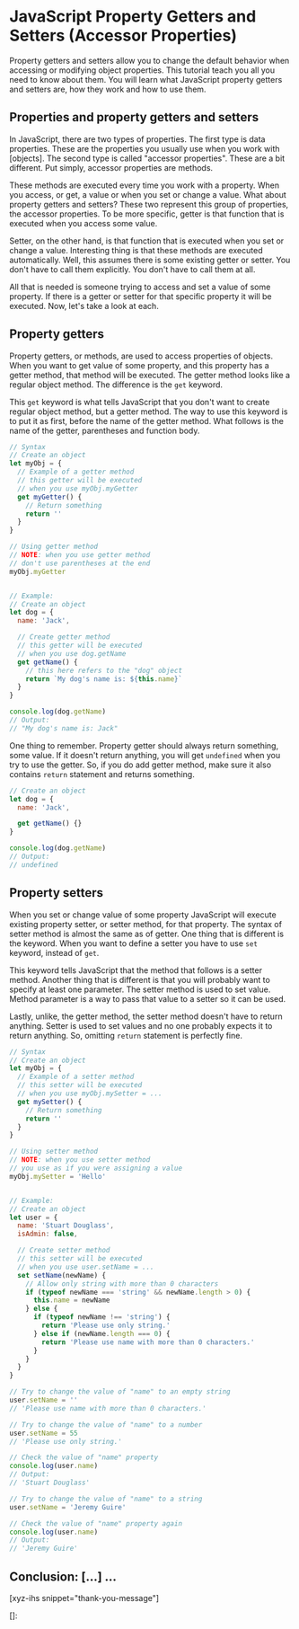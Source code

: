 # JavaScript Property Getters and Setters (Accessor Properties)

Property getters and setters allow you to change the default behavior when accessing or modifying object properties. This tutorial teach you all you need to know about them. You will learn what JavaScript property getters and setters are, how they work and how to use them.
<!--more-->
<!--
Table of Contents:
## h2
### h3
### h3
## h2
## Conclusion: [...] ...
-->

## Properties and property getters and setters

In JavaScript, there are two types of properties. The first type is data properties. These are the properties you usually use when you work with [objects]. The second type is called "accessor properties". These are a bit different. Put simply, accessor properties are methods.

These methods are executed every time you work with a property. When you access, or get, a value or when you set or change a value. What about property getters and setters? These two represent this group of properties, the accessor properties. To be more specific, getter is that function that is executed when you access some value.

Setter, on the other hand, is that function that is executed when you set or change a value. Interesting thing is that these methods are executed automatically. Well, this assumes there is some existing getter or setter. You don't have to call them explicitly. You don't have to call them at all.

All that is needed is someone trying to access and set a value of some property. If there is a getter or setter for that specific property it will be executed. Now, let's take a look at each.

## Property getters

Property getters, or methods, are used to access properties of objects. When you want to get value of some property, and this property has a getter method, that method will be executed. The getter method looks like a regular object method. The difference is the `get` keyword.

This `get` keyword is what tells JavaScript that you don't want to create regular object method, but a getter method. The way to use this keyword is to put it as first, before the name of the getter method. What follows is the name of the getter, parentheses and function body.

```JavaScript
// Syntax
// Create an object
let myObj = {
  // Example of a getter method
  // this getter will be executed
  // when you use myObj.myGetter
  get myGetter() {
    // Return something
    return ''
  }
}

// Using getter method
// NOTE: when you use getter method
// don't use parentheses at the end
myObj.myGetter


// Example:
// Create an object
let dog = {
  name: 'Jack',

  // Create getter method
  // this getter will be executed
  // when you use dog.getName
  get getName() {
    // this here refers to the "dog" object
    return `My dog's name is: ${this.name}`
  }
}

console.log(dog.getName)
// Output:
// "My dog's name is: Jack"
```

One thing to remember. Property getter should always return something, some value. If it doesn't return anything, you will get `undefined` when you try to use the getter. So, if you do add getter method, make sure it also contains `return` statement and returns something.

```JavaScript
// Create an object
let dog = {
  name: 'Jack',

  get getName() {}
}

console.log(dog.getName)
// Output:
// undefined
```

## Property setters

When you set or change value of some property JavaScript will execute existing property setter, or setter method, for that property. The syntax of setter method is almost the same as of getter. One thing that is different is the keyword. When you want to define a setter you have to use `set` keyword, instead of `get`.

This keyword tells JavaScript that the method that follows is a setter method. Another thing that is different is that you will probably want to specify at least one parameter. The setter method is used to set value. Method parameter is a way to pass that value to a setter so it can be used.

Lastly, unlike, the getter method, the setter method doesn't have to return anything. Setter is used to set values and no one probably expects it to return anything. So, omitting `return` statement is perfectly fine.

```JavaScript
// Syntax
// Create an object
let myObj = {
  // Example of a setter method
  // this setter will be executed
  // when you use myObj.mySetter = ...
  get mySetter() {
    // Return something
    return ''
  }
}

// Using setter method
// NOTE: when you use setter method
// you use as if you were assigning a value
myObj.mySetter = 'Hello'


// Example:
// Create an object
let user = {
  name: 'Stuart Douglass',
  isAdmin: false,

  // Create setter method
  // this setter will be executed
  // when you use user.setName = ...
  set setName(newName) {
    // Allow only string with more than 0 characters
    if (typeof newName === 'string' && newName.length > 0) {
      this.name = newName
    } else {
      if (typeof newName !== 'string') {
        return 'Please use only string.'
      } else if (newName.length === 0) {
        return 'Please use name with more than 0 characters.'
      }
    }
  }
}

// Try to change the value of "name" to an empty string
user.setName = ''
// 'Please use name with more than 0 characters.'

// Try to change the value of "name" to a number
user.setName = 55
// 'Please use only string.'

// Check the value of "name" property
console.log(user.name)
// Output:
// 'Stuart Douglass'

// Try to change the value of "name" to a string
user.setName = 'Jeremy Guire'

// Check the value of "name" property again
console.log(user.name)
// Output:
// 'Jeremy Guire'
```

## Conclusion: [...] ...

[xyz-ihs snippet="thank-you-message"]

<!-- ### Links -->
[]:

<!--
### Meta:
-
-->

<!--
### Keywords:
- JavaScript property getters and setters
- property getters and setters
- getters and setters
-->

<!--
### Resources:
-
-->

